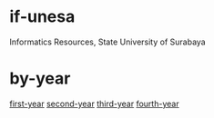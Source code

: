# if-unesa
Informatics Resources, State University of Surabaya

# by-year
[first-year](first-year/README.md)
[second-year](second-year/README.md)
[third-year](third-year/README.md)
[fourth-year](fourth-year/README.md)